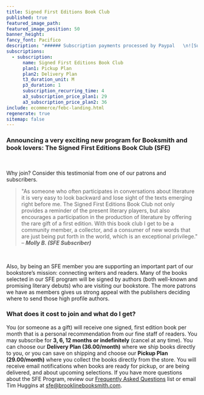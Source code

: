 ```yaml
---
title: Signed First Editions Book Club
published: true
featured_image_path:
featured_image_position: 50
banner_height:
fancy_font: Pacifico
description: "###### Subscription payments processed by Paypal   \n![Subscribe now with PayPal](https://www.paypalobjects.com/webstatic/en_US/logo/pp_cc_mark_74x46.png)  \n\n[**Subscribe**](#subscribe)  \n\n[**Selections**](#selections)    \n\n[**Frequently Asked Questions**](#faqs)  "
subscriptions:
  - subscription:
      name: Signed First Editions Book Club
      plan1: Pickup Plan
      plan2: Delivery Plan
      t3_duration_unit: M
      p3_duration: 1
      subscription_recurring_time: 4
      a3_subscription_price_plan1: 29
      a3_subscription_price_plan2: 36
include: ecommerce/febc-landing.html
regenerate: true
sitemap: false
---
```



### Announcing a very exciting new program for Booksmith and book lovers: The Signed First Editions Book Club (SFE)

&nbsp;

Why join? Consider this testimonial from one of our patrons and subscribers.

> "As someone who often participates in conversations about literature it is very easy to look backward and lose sight of the texts emerging right before me. The Signed First Editions Book Club not only provides a reminder of the present literary players, but also encourages a participation in the production of literature by offering the rare gift of a first edition. With this book club I get to be a community member, a collector, and a consumer of new words that are just being put forth in the world, which is an exceptional privilege." – ***Molly B. (SFE Subscriber)***

&nbsp;

Also, by being an SFE member you are supporting an important part of our bookstore’s mission: connecting writers and readers. Many of the books selected in our SFE program will be signed by authors (both well-known and promising literary debuts) who are visiting our bookstore. The more patrons we have as members gives us strong appeal with the publishers deciding where to send those high profile authors.

### What does it cost to join and what do I get?

You (or someone as a gift) will receive one signed, first edition book per month that is a personal recommendation from our fine staff of readers. You may subscribe for **3, 6, 12 months or indefinitely** (cancel at any time). You can choose our **Delivery Plan (36.00/month)** where we ship books directly to you, or you can save on shipping and choose our **Pickup Plan (29.00/month)** where you collect the books directly from the store. You will receive email notifications when books are ready for pickup, or are being delivered, and about upcoming selections. If you have more questions about the SFE Program, review our [Frequently Asked Questions](#faqs) list or email Tim Huggins at <sfe@brooklinebooksmith.com>.